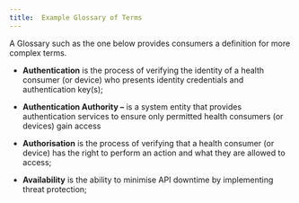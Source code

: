 ```yaml
---
title:  Example Glossary of Terms
---
```


A Glossary such as the one below provides consumers a definition for more complex terms.

- **Authentication** is the process of verifying the identity of a
  health consumer (or device) who presents identity credentials and
  authentication key(s);

- **Authentication Authority –** is a system entity that provides
  authentication services to ensure only permitted health consumers (or
  devices) gain access

- **Authorisation** is the process of verifying that a health consumer (or
  device) has the right to perform an action and what they are allowed
  to access;

- **Availability** is the ability to minimise API downtime by
  implementing threat protection;